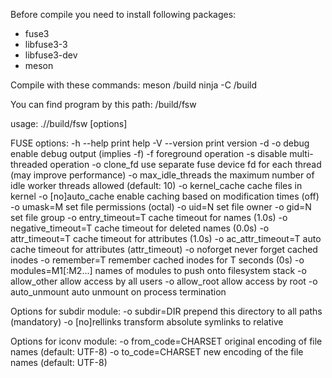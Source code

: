 Before compile you need to install following packages:
- fuse3
- libfuse3-3
- libfuse3-dev
- meson

Compile with these commands:
meson <directory-with-this-file>/build 
ninja -C <directory-with-this-file>/build

You can find program by this path:
<directory-with-this-file>/build/fsw

usage: ./<directory-with-this-file>/build/fsw [options] <mountpoint>

FUSE options:
    -h   --help            print help
    -V   --version         print version
    -d   -o debug          enable debug output (implies -f)
    -f                     foreground operation
    -s                     disable multi-threaded operation
    -o clone_fd            use separate fuse device fd for each thread
                           (may improve performance)
    -o max_idle_threads    the maximum number of idle worker threads
                           allowed (default: 10)
    -o kernel_cache        cache files in kernel
    -o [no]auto_cache      enable caching based on modification times (off)
    -o umask=M             set file permissions (octal)
    -o uid=N               set file owner
    -o gid=N               set file group
    -o entry_timeout=T     cache timeout for names (1.0s)
    -o negative_timeout=T  cache timeout for deleted names (0.0s)
    -o attr_timeout=T      cache timeout for attributes (1.0s)
    -o ac_attr_timeout=T   auto cache timeout for attributes (attr_timeout)
    -o noforget            never forget cached inodes
    -o remember=T          remember cached inodes for T seconds (0s)
    -o modules=M1[:M2...]  names of modules to push onto filesystem stack
    -o allow_other         allow access by all users
    -o allow_root          allow access by root
    -o auto_unmount        auto unmount on process termination

Options for subdir module:
    -o subdir=DIR	    prepend this directory to all paths (mandatory)
    -o [no]rellinks	    transform absolute symlinks to relative

Options for iconv module:
    -o from_code=CHARSET   original encoding of file names (default: UTF-8)
    -o to_code=CHARSET	    new encoding of the file names (default: UTF-8)

